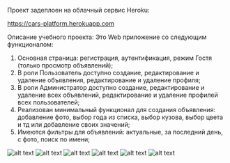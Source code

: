 Проект задеплоен на облачный сервис Heroku:

https://cars-platform.herokuapp.com

Описание учебного проекта:
Это Web приложение со следующим функционалом:
1. Основная страница: регистрация, аутентификация, режим Гостя (только просмотр объявлений);
2. В роли Пользователь доступно создание, редактирование и удаление объявления, 
редактирование и удаление профиля;
3. В роли Администратор доступно создание, редактирование и удаление всех объявлений, 
редактирование и удаление профилей всех пользователей;
4. Реализован минимальный функционал для создания объявления: добавление фото, выбор года 
из списка, выбор кузова, выбор цвета и тд или добавление своих значений;
5. Имеются фильтры для объявлений: актуальные, за последний день, с фото, поиск по имени;

![alt text](https://i8.wampi.ru/2019/07/30/1e489abab662cd087.jpg)
![alt text](https://s8.wampi.ru/2019/07/30/2eb73e021a2929e36.jpg)
![alt text](https://i8.wampi.ru/2019/07/30/3e0bb9de6c8446e7b.jpg)
![alt text](https://s8.wampi.ru/2019/07/30/41fae516ce5a20340.jpg)
![alt text](https://i8.wampi.ru/2019/07/30/5b9f3be816eb0d686.jpg)
![alt text](https://s8.wampi.ru/2019/07/30/6deec132253cc2831.jpg)